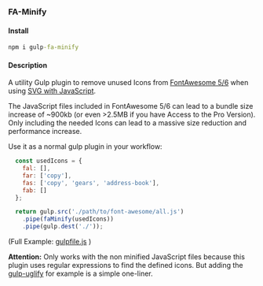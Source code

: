 ### FA-Minify

#### Install
```bat
npm i gulp-fa-minify
```

#### Description
A utility Gulp plugin to remove unused Icons from [FontAwesome 5/6](https://fontawesome.com/) when using [SVG with JavaScript](https://fontawesome.com/how-to-use/on-the-web/setup/hosting-font-awesome-yourself#using-svgs).

The JavaScript files included in FontAwesome 5/6 can lead to a bundle size increase of ~900kb (or even >2.5MB if you have Access to the Pro Version). Only including the needed Icons can lead to a massive size reduction and performance increase.

Use it as a normal gulp plugin in your workflow:
```javascript
  const usedIcons = {
    fal: [],
    far: ['copy'],
    fas: ['copy', 'gears', 'address-book'],
    fab: []
  };

  return gulp.src('./path/to/font-awesome/all.js')
    .pipe(faMinify(usedIcons))
    .pipe(gulp.dest('./'));
```
(Full Example: [gulpfile.js](https://github.com/NetWin/fa-minify/blob/master/example/gulpfile.js) )


**Attention:** Only works with the non minified JavaScript files because this plugin uses regular expressions to find the defined icons.
But adding the [gulp-uglify](https://www.npmjs.com/package/gulp-uglify) for example is a simple one-liner.
